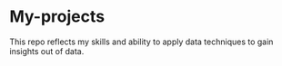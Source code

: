 # My-projects
This repo reflects my skills and ability to apply data techniques to gain insights out of data.
